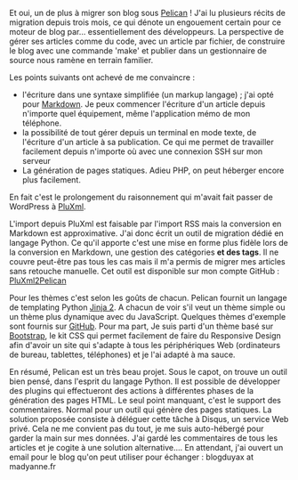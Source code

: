 <!-- title: Migration du blog sous Pelican -->
<!-- category: Blog Hébergement -->
<!-- tag: planet -->

Et oui, un de plus à migrer son blog sous [Pelican](http://docs.getpelican.com) !<!-- more -->
J'ai lu plusieurs récits de migration depuis trois mois, ce qui dénote un
engouement certain pour ce moteur de blog par... essentiellement des développeurs.
La perspective de gérer ses articles comme du code, avec un
article par fichier, de construire le blog avec une commande 'make' et
publier dans un gestionnaire de source nous ramène en terrain familier.

Les points suivants ont achevé de me convaincre :

*   l'écriture dans une syntaxe simplifiée (un markup langage) ; j'ai opté pour
    [Markdown](http://daringfireball.net/projects/markdown/). Je peux commencer
    l'écriture d'un article depuis n'importe quel équipement, même l'application mémo
    de mon téléphone.
*   la possibilité de tout gérer depuis un terminal en mode texte, de
    l'écriture d'un article à sa publication. Ce qui me permet de travailler
    facilement depuis n'importe où avec une connexion SSH sur mon serveur
*   La génération de pages statiques. Adieu PHP, on peut héberger encore plus
    facilement.

En fait c'est le prolongement du raisonnement qui m'avait fait passer de
WordPress à [PluXml](http://www.pluxml.org).

L'import depuis PluXml est faisable par l'import RSS mais la conversion en Markdown est
approximative. J'ai donc écrit un outil de migration dédié en langage Python. Ce
qu'il apporte c'est une mise en forme plus fidèle lors de la conversion en
Markdown, une gestion des catégories **et des tags**. Il ne couvre peut-être
pas tous les cas mais il m'a permis de migrer mes articles sans retouche
manuelle. Cet outil est disponible sur mon compte GitHub :
[PluXml2Pelican](http://github.com/kianby/pelican)

Pour les thèmes c'est selon les goûts de chacun. Pelican fournit un langage de
templating Python [Jinja 2](http://jinja.pocoo.org).
A chacun de voir s'il veut un thème simple ou un thème plus dynamique avec du
JavaScript. Quelques thèmes d'exemple sont fournis sur
[GitHub](http://github.com/getpelican/pelican-themes). Pour ma part, Je suis parti d'un thème
basé sur [Bootstrap](http://twitter.github.com/bootstrap), le kit CSS qui permet
facilement de faire du Responsive Design afin d'avoir un site qui s'adapte à
tous les périphériques Web (ordinateurs de bureau, tablettes, téléphones) et je
l'ai adapté à ma sauce.

En résumé, Pelican est un très beau projet. Sous le capot, on trouve un outil
bien pensé, dans l'esprit du langage Python. Il est possible de développer des
plugins qui effectueront des actions à différentes phases de la génération des
pages HTML. Le seul point manquant, c'est le support des commentaires.
Normal pour un outil qui génère des pages statiques. La solution proposée consiste
à déléguer cette tâche à Disqus, un service Web privé. Cela ne me convient pas du tout,
je me suis auto-hébergé pour garder la main sur mes données. J'ai gardé les
commentaires de tous les articles et je cogite à une solution alternative....
En attendant, j'ai ouvert un email pour le blog qu'on peut utiliser pour
échanger : <i class="icon-envelope"></i> blogduyax at madyanne.fr

